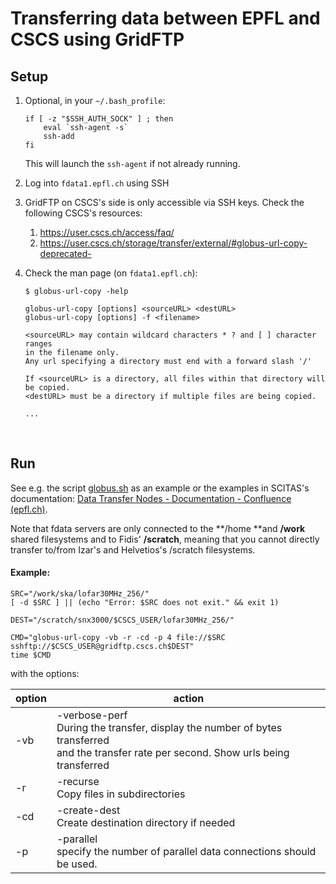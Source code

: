 # Transferring data between EPFL and CSCS using GridFTP

## Setup

1. Optional, in your `~/.bash_profile`:

   ```
   if [ -z "$SSH_AUTH_SOCK" ] ; then
       eval `ssh-agent -s`
       ssh-add
   fi
   ```

   This will launch the `ssh-agent` if not already running.

2. Log into `fdata1.epfl.ch` using SSH

3. GridFTP on CSCS's side is only accessible via SSH keys. Check the following CSCS's resources:

   1.  https://user.cscs.ch/access/faq/
   2. https://user.cscs.ch/storage/transfer/external/#globus-url-copy-deprecated-

4. Check the man page (on `fdata1.epfl.ch`):

   ```
   $ globus-url-copy -help

   globus-url-copy [options] <sourceURL> <destURL>
   globus-url-copy [options] -f <filename>

   <sourceURL> may contain wildcard characters * ? and [ ] character ranges
   in the filename only.
   Any url specifying a directory must end with a forward slash '/'

   If <sourceURL> is a directory, all files within that directory will
   be copied.
   <destURL> must be a directory if multiple files are being copied.

   ...
   ```

   ​


## Run

See e.g. the script [globus.sh](https://github.com/epfl-radio-astro/howtos/blob/main/epfl_cscs_data_transfer/globus.sh) as an example or the examples in SCITAS's documentation: [Data Transfer Nodes - Documentation - Confluence (epfl.ch)](https://scitasadm.epfl.ch/confluence/display/DOC/Data+Transfer+Nodes#DataTransferNodes-GridFTP). 

Note that fdata servers are only connected to the **/home **and **/work** shared filesystems and to Fidis' **/scratch**, meaning that you cannot directly transfer to/from Izar's and Helvetios's /scratch filesystems.



#### Example:

    SRC="/work/ska/lofar30MHz_256/"
    [ -d $SRC ] || (echo "Error: $SRC does not exit." && exit 1)
    
    DEST="/scratch/snx3000/$CSCS_USER/lofar30MHz_256/"
    
    CMD="globus-url-copy -vb -r -cd -p 4 file://$SRC sshftp://$CSCS_USER@gridftp.cscs.ch$DEST"
    time $CMD 
with the options:

| option           | action                                   |
| ---------------- | ---------------------------------------- |
| -vb              | -verbose-perf<br />During the transfer, display the number of bytes transferred<br />and the transfer rate per second.  Show urls being transferred |
| -r               | -recurse<br />Copy files in subdirectories |
| -cd              | -create-dest<br />Create destination directory if needed |
| -p <parallelism> | -parallel <parallelism><br />specify the number of parallel data connections should be used. |